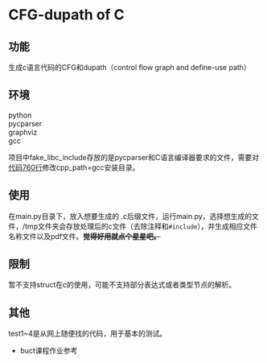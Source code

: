 # CFG-dupath of C
## 功能
生成c语言代码的CFG和dupath（control flow graph and define-use path）

## 环境
python  
pycparser  
graphviz  
gcc 

项目中fake_libc_include存放的是pycparser和C语言编译器要求的文件，需要对[代码760行](./graph_gen.py#760)修改cpp_path=gcc安装目录。   

## 使用
在main.py目录下，放入想要生成的 .c后缀文件，运行main.py，选择想生成的文件，/tmp文件夹会存放处理后的c文件（去除注释和`#include`），并生成相应文件名称文件以及pdf文件。~~**觉得好用就点个星星吧。**~~

## 限制
暂不支持struct在c的使用，可能不支持部分表达式或者类型节点的解析。

## 其他
test1~4是从网上随便找的代码，用于基本的测试。  

- buct课程作业参考